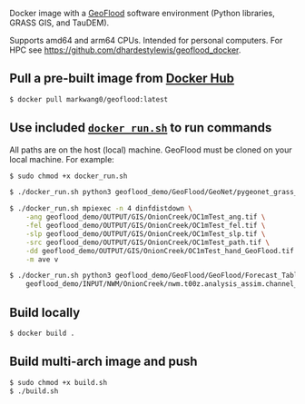 Docker image with a [GeoFlood](https://github.com/passaH2O/GeoFlood) software environment (Python libraries, GRASS GIS, and TauDEM).

Supports amd64 and arm64 CPUs. Intended for personal computers. For HPC see https://github.com/dhardestylewis/geoflood_docker.

## Pull a pre-built image from [Docker Hub](https://hub.docker.com/repository/docker/markwang0/geoflood)

```sh
$ docker pull markwang0/geoflood:latest
```

## Use included [`docker_run.sh`](https://github.com/markwang0/geoflood-docker/blob/main/docker_run.sh) to run commands

All paths are on the host (local) machine. GeoFlood must be cloned on your local machine. For example:

```sh
$ sudo chmod +x docker_run.sh
```
```sh
$ ./docker_run.sh python3 geoflood_demo/GeoFlood/GeoNet/pygeonet_grass_py3.py
```
```sh
$ ./docker_run.sh mpiexec -n 4 dinfdistdown \
    -ang geoflood_demo/OUTPUT/GIS/OnionCreek/OC1mTest_ang.tif \
    -fel geoflood_demo/OUTPUT/GIS/OnionCreek/OC1mTest_fel.tif \
    -slp geoflood_demo/OUTPUT/GIS/OnionCreek/OC1mTest_slp.tif \
    -src geoflood_demo/OUTPUT/GIS/OnionCreek/OC1mTest_path.tif \
    -dd geoflood_demo/OUTPUT/GIS/OnionCreek/OC1mTest_hand_GeoFlood.tif \
    -m ave v
```
```sh
$ ./docker_run.sh python3 geoflood_demo/GeoFlood/GeoFlood/Forecast_Table.py \
    geoflood_demo/INPUT/NWM/OnionCreek/nwm.t00z.analysis_assim.channel_rt.tm01.conus.nc
```

## Build locally

```sh
$ docker build .
```

## Build multi-arch image and push

```sh
$ sudo chmod +x build.sh
$ ./build.sh
```
